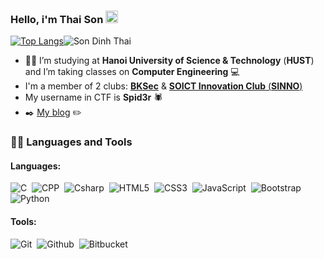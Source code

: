 ### Hello, i'm **Thai Son** <img src="https://raw.githubusercontent.com/MartinHeinz/MartinHeinz/master/wave.gif" width="20px" height="20px" />

[![Top Langs](https://github-readme-stats.vercel.app/api/top-langs/?username=iamironman1233&layout=compact&theme=algolia)](https://github.com/iamironman1233/github-readme-stats)![Son Dinh Thai](https://github-readme-stats.vercel.app/api?username=anuraghazra&show_icons=true&theme=algolia)

- :student: I’m studying at **Hanoi University of Science & Technology** (**HUST**) and I’m taking classes on **Computer Engineering** :computer: 
- I'm a member of 2 clubs: [**BKSec**](https://www.facebook.com/atttbkhn) & [**SOICT Innovation Club** (**SINNO**)](https://www.facebook.com/SINNOclub) 
- My username in CTF is **Spid3r** :spider:
- :black_nib: [My blog](https://iamironman1233.github.io/) :pencil2:

### 👨‍💻 Languages and Tools
#### Languages: 
![C](https://img.shields.io/badge/-C-1572B6?style=flat&logo=c&logoColor=white)&nbsp;
![CPP](https://img.shields.io/badge/-C++-1572B6?style=flat&logo=c%2B%2B&logoColor=white)&nbsp;
![Csharp](https://img.shields.io/badge/-C%23-purple?style=flat&logo=csharp&logoColor=white)&nbsp;
![HTML5](https://img.shields.io/badge/-HTML5-E34F26?style=flat&logo=html5&logoColor=white)&nbsp;
![CSS3](https://img.shields.io/badge/-CSS3-1572B6?style=flat&logo=css3&logoColor=white)&nbsp;
![JavaScript](https://img.shields.io/badge/-JavaScript-black?style=flat&logo=javascript)&nbsp;
![Bootstrap](https://img.shields.io/badge/-Bootstrap-563D7C?style=flat&logo=bootstrap&logoColor=white)&nbsp;
![Python](https://img.shields.io/badge/-python-blue?style=flat&logo=python&logoColor=white)

#### Tools:
![Git](https://img.shields.io/badge/-Git-black?style=flat&logo=git)&nbsp; ![Github](https://img.shields.io/badge/-Github-black?style=flat&logo=github&logoColor=white)&nbsp; ![Bitbucket](https://img.shields.io/badge/-Bitbucket-blue?style=flat&logo=bitbucket&logoColor=white)
